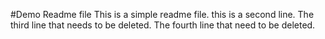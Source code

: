 #Demo Readme file
This is a simple readme file.
this is a second line.
The third line that needs to be deleted.
The fourth line that need to be deleted.
